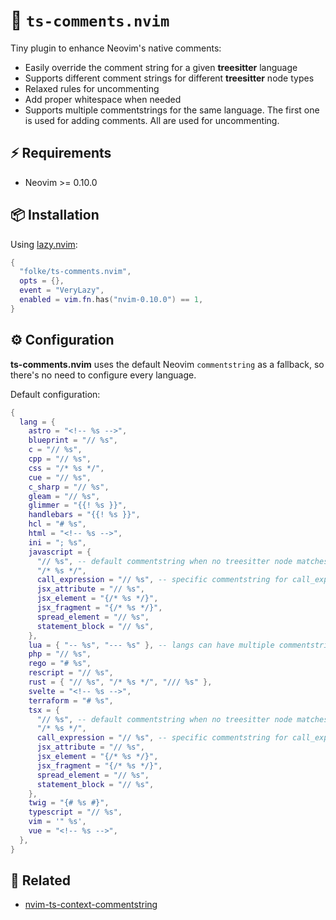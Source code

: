 # 🚀 `ts-comments.nvim`

Tiny plugin to enhance Neovim's native comments:

- Easily override the comment string for a given **treesitter** language
- Supports different comment strings for different **treesitter** node types
- Relaxed rules for uncommenting
- Add proper whitespace when needed
- Supports multiple commentstrings for the same language.
  The first one is used for adding comments.
  All are used for uncommenting.

## ⚡️ Requirements

- Neovim >= 0.10.0

## 📦 Installation

Using [lazy.nvim](https://github.com/folke/lazy.nvim):

```lua
{
  "folke/ts-comments.nvim",
  opts = {},
  event = "VeryLazy",
  enabled = vim.fn.has("nvim-0.10.0") == 1,
}
```

## ⚙️ Configuration

**ts-comments.nvim** uses the default Neovim `commentstring` as a fallback,
so there's no need to configure every language.

Default configuration:

<!-- config:start -->

```lua
{
  lang = {
    astro = "<!-- %s -->",
    blueprint = "// %s",
    c = "// %s",
    cpp = "// %s",
    css = "/* %s */",
    cue = "// %s",
    c_sharp = "// %s",
    gleam = "// %s",
    glimmer = "{{! %s }}",
    handlebars = "{{! %s }}",
    hcl = "# %s",
    html = "<!-- %s -->",
    ini = "; %s",
    javascript = {
      "// %s", -- default commentstring when no treesitter node matches
      "/* %s */",
      call_expression = "// %s", -- specific commentstring for call_expression
      jsx_attribute = "// %s",
      jsx_element = "{/* %s */}",
      jsx_fragment = "{/* %s */}",
      spread_element = "// %s",
      statement_block = "// %s",
    },
    lua = { "-- %s", "--- %s" }, -- langs can have multiple commentstrings
    php = "// %s",
    rego = "# %s",
    rescript = "// %s",
    rust = { "// %s", "/* %s */", "/// %s" },
    svelte = "<!-- %s -->",
    terraform = "# %s",
    tsx = {
      "// %s", -- default commentstring when no treesitter node matches
      "/* %s */",
      call_expression = "// %s", -- specific commentstring for call_expression
      jsx_attribute = "// %s",
      jsx_element = "{/* %s */}",
      jsx_fragment = "{/* %s */}",
      spread_element = "// %s",
      statement_block = "// %s",
    },
    twig = "{# %s #}",
    typescript = "// %s",
    vim = '" %s',
    vue = "<!-- %s -->",
  },
}
```

<!-- config:end -->

## 🔗 Related

- [nvim-ts-context-commentstring](https://github.com/JoosepAlviste/nvim-ts-context-commentstring)
